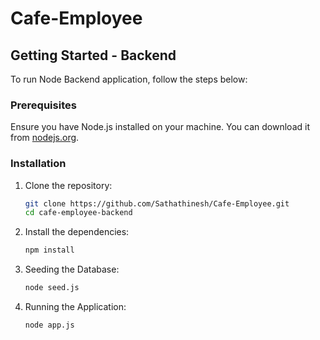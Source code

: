 # Cafe-Employee

## Getting Started - Backend 

To run Node Backend application, follow the steps below:

### Prerequisites

Ensure you have Node.js installed on your machine. You can download it from [nodejs.org](https://nodejs.org/).

### Installation

1. Clone the repository:
   ```bash
   git clone https://github.com/Sathathinesh/Cafe-Employee.git
   cd cafe-employee-backend

2. Install the dependencies:
   ```bash
   npm install

3. Seeding the Database:
    ```bash
    node seed.js

4. Running the Application:
    ```bash
    node app.js



